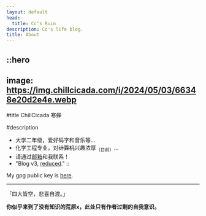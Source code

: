 ```yaml
---
layout: default
head:
  title: Cc's Ruin
description: Cc's life blog.
title: About
---
```


::hero
---
image: https://img.chillcicada.com/i/2024/05/03/66348e20d2e4e.webp
---
#title
ChillCicada 寒蝉

#description
- 大学二年级，爱好码字和音乐等...
- 化学工程专业，对~~计算机~~兴趣浓厚<sub>（目前）</sub>...
- 请通过[邮箱](mailto:2210227279@qq.com)和我联系！
- "Blog v3, [reduced](./articles/blog-v3_cookbook)."
::

My gpg public key is [here](https://github.com/chillcicada.gpg).

---

「四大皆空，悲喜自渡。」

**你似乎来到了没有知识的荒原x，此处只有作者过剩的自我意识。**
